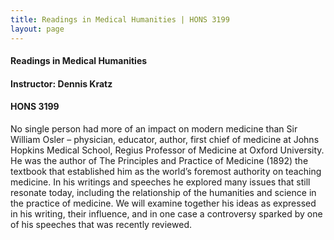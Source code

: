 ```yaml
---
title: Readings in Medical Humanities | HONS 3199
layout: page
---
```


#### Readings in Medical Humanities

#### Instructor: Dennis Kratz

#### HONS 3199

 No single person had more of an impact on modern medicine than Sir William Osler – physician, educator, author, first chief of medicine at Johns Hopkins Medical School, Regius Professor of Medicine at Oxford University. He was the author of The Principles and Practice of Medicine (1892) the textbook that established him as the world’s foremost authority on teaching medicine. In his writings and speeches he explored many issues that still resonate today, including the relationship of the humanities and science in the practice of medicine. We will examine together his ideas as expressed in his writing, their influence, and in one case a controversy sparked by one of his speeches that was recently reviewed.
